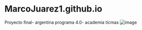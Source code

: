# MarcoJuarez1.github.io
Proyecto final- argentina programa 4.0- academia ticmas
![image](https://user-images.githubusercontent.com/126628936/222025486-e699728d-0589-49d4-875b-99b1388fbc47.png)
